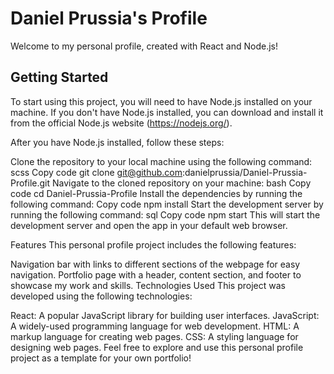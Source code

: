 # Daniel Prussia's Profile
Welcome to my personal profile, created with React and Node.js!

## Getting Started
To start using this project, you will need to have Node.js installed on your machine. If you don't have Node.js installed, you can download and install it from the official Node.js website (https://nodejs.org/).

After you have Node.js installed, follow these steps:

Clone the repository to your local machine using the following command:
scss
Copy code
git clone git@github.com:danielprussia/Daniel-Prussia-Profile.git
Navigate to the cloned repository on your machine:
bash
Copy code
cd Daniel-Prussia-Profile
Install the dependencies by running the following command:
Copy code
npm install
Start the development server by running the following command:
sql
Copy code
npm start
This will start the development server and open the app in your default web browser.

Features
This personal profile project includes the following features:

Navigation bar with links to different sections of the webpage for easy navigation.
Portfolio page with a header, content section, and footer to showcase my work and skills.
Technologies Used
This project was developed using the following technologies:

React: A popular JavaScript library for building user interfaces.
JavaScript: A widely-used programming language for web development.
HTML: A markup language for creating web pages.
CSS: A styling language for designing web pages.
Feel free to explore and use this personal profile project as a template for your own portfolio!
